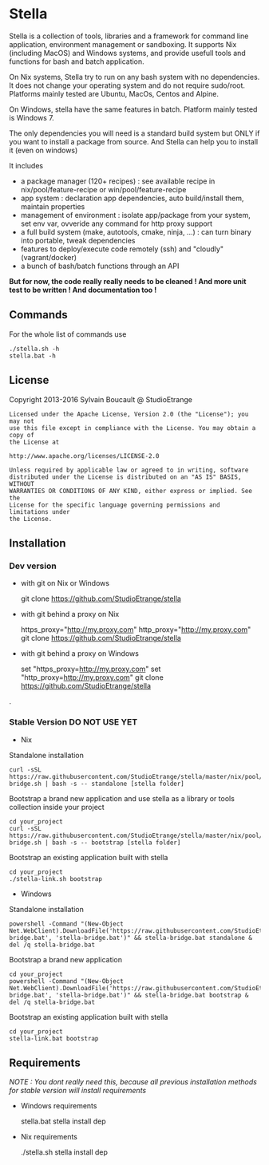 # Stella

Stella is a collection of tools, libraries and a framework for command line application, environment management or sandboxing.
It supports Nix (including MacOS) and Windows systems, and provide usefull tools and functions for bash and batch application.

On Nix systems, Stella try to run on any bash system with no dependencies. It does not change your operating system and do not require sudo/root. Platforms mainly tested are Ubuntu, MacOs, Centos and  Alpine.

On Windows, stella have the same features in batch. Platform mainly tested is Windows 7.

The only dependencies you will need is a standard build system but ONLY if you want to install a package from source. And Stella can help you to install it (even on windows)

It includes
* a package manager (120+ recipes) : see available recipe in nix/pool/feature-recipe or win/pool/feature-recipe
* app system : declaration app dependencies, auto build/install them, maintain properties
* management of environment : isolate app/package from your system, set env var, ovveride any command for http proxy support
* a full build system (make, autotools, cmake, ninja, ...) : can turn binary into portable, tweak dependencies
* features to deploy/execute code remotely (ssh) and "cloudly" (vagrant/docker)
* a bunch of bash/batch functions through an API

**But for now, the code really really needs to be cleaned ! And more unit test to be written ! And documentation too !**

## Commands

For the whole list of commands use

	./stella.sh -h
	stella.bat -h

## License

Copyright 2013-2016 Sylvain Boucault @ StudioEtrange

	Licensed under the Apache License, Version 2.0 (the "License"); you may not
	use this file except in compliance with the License. You may obtain a copy of
	the License at

	http://www.apache.org/licenses/LICENSE-2.0

	Unless required by applicable law or agreed to in writing, software
	distributed under the License is distributed on an "AS IS" BASIS, WITHOUT
	WARRANTIES OR CONDITIONS OF ANY KIND, either express or implied. See the
	License for the specific language governing permissions and limitations under
	the License.

## Installation

### Dev version

* with git on Nix or Windows

	git clone https://github.com/StudioEtrange/stella

* with git behind a proxy on Nix

	https_proxy="http://my.proxy.com"  http_proxy="http://my.proxy.com" git clone https://github.com/StudioEtrange/stella

* with git behind a proxy on Windows

	set "https_proxy=http://my.proxy.com"
	set "http_proxy=http://my.proxy.com"
	git clone https://github.com/StudioEtrange/stella

.

### Stable Version **DO NOT USE YET**


* Nix

Standalone installation

	curl -sSL https://raw.githubusercontent.com/StudioEtrange/stella/master/nix/pool/stella-bridge.sh | bash -s -- standalone [stella folder]

Bootstrap a brand new application and use stella as a library or tools collection inside your project

	cd your_project
	curl -sSL https://raw.githubusercontent.com/StudioEtrange/stella/master/nix/pool/stella-bridge.sh | bash -s -- bootstrap [stella folder]

Bootstrap an existing application built with stella

	cd your_project
	./stella-link.sh bootstrap


* Windows

Standalone installation

	powershell -Command "(New-Object Net.WebClient).DownloadFile('https://raw.githubusercontent.com/StudioEtrange/stella/master/win/pool/stella-bridge.bat', 'stella-bridge.bat')" && stella-bridge.bat standalone & del /q stella-bridge.bat


Bootstrap a brand new application

	cd your_project
	powershell -Command "(New-Object Net.WebClient).DownloadFile('https://raw.githubusercontent.com/StudioEtrange/stella/master/win/pool/stella-bridge.bat', 'stella-bridge.bat')" && stella-bridge.bat bootstrap & del /q stella-bridge.bat


Bootstrap an existing application built with stella

	cd your_project
	stella-link.bat bootstrap


## Requirements

_NOTE : You dont really need this, because all previous installation methods for stable version will install requirements_

* Windows requirements

	stella.bat stella install dep

* Nix requirements

	./stella.sh stella install dep
